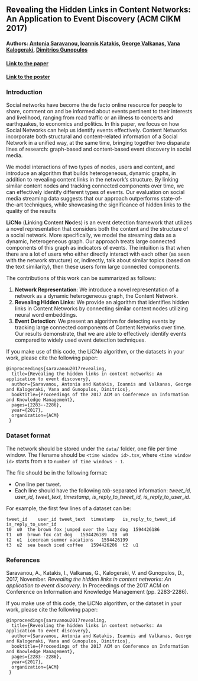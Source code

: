 ## Revealing the Hidden Links in Content Networks: An Application to Event Discovery (ACM CIKM 2017)
#### Authors: [Antonia Saravanou](http://cgi.di.uoa.gr/~antoniasar/), [Ioannis Katakis](http://www.katakis.eu/), [George Valkanas](http://cgi.di.uoa.gr/~gvalk/), [Vana Kalogeraki](http://www2.cs.aueb.gr/~vana/), [Dimitrios Gunopulos](http://kddlab.di.uoa.gr/dg.html)
#### [Link to the paper](http://cgi.di.uoa.gr/~antoniasar/papers/Saravanou_HiddenLinks_CIKM2017.pdf)
#### [Link to the poster](http://cgi.di.uoa.gr/~antoniasar/papers/Saravanou_HiddenLinks_CIKM2017_poster.pdf)

### Introduction
Social networks have become the de facto online resource for people to share, comment on and be informed about events pertinent to their interests and livelihood, ranging from road traffic or an illness to concerts and earthquakes, to economics and politics. In this paper, we focus on how Social Networks can help us identify events effectively. Content Networks incorporate both structural and content-related information of a Social Network in a unified way, at the same time, bringing together two disparate lines of research: graph-based and content-based event discovery in social media. 

We model interactions of two types of nodes, users and content, and introduce an algorithm that builds heterogeneous, dynamic graphs, in addition to revealing content links in the network’s structure. By linking similar content nodes and tracking connected components over time, we can effectively identify different types of events. Our evaluation on social media streaming data suggests that our approach outperforms state-of-the-art techniques, while showcasing the significance of hidden links to the quality of the results

**LiCNo** (**Li**nking **C**ontent **No**des) is an event detection framework that utilizes a novel representation that considers both the content and the structure of a social network. More specifically, we model the streaming data as a dynamic, heterogeneous graph. Our approach treats large connected components of this graph as indicators of events. The intuition is that when there are a lot of users who either directly interact with each other (as seen with the network structure) or, indirectly, talk about similar topics (based on the text similarity), then these users form large connected components.

The contributions of this work can be summarized as follows:
1. **Network Representation**: We introduce a novel representation of a network as a dynamic heterogeneous graph, the Content Network. 
2. **Revealing Hidden Links**: We provide an algorithm that identifies hidden links in Content Networks by connecting similar content nodes utilizing neural word embeddings.
3. **Event Detection**: We present an algorithm for detecting events by tracking large connected components of Content Networks over time. Our results demonstrate, that we are able to effectively identify events compared to widely used event detection techniques.


If you make use of this code, the LiCNo algorithm, or the datasets in your work, please cite the following paper:
```
@inproceedings{saravanou2017revealing,
  title={Revealing the hidden links in content networks: An application to event discovery},
  author={Saravanou, Antonia and Katakis, Ioannis and Valkanas, George and Kalogeraki, Vana and Gunopulos, Dimitrios},
  booktitle={Proceedings of the 2017 ACM on Conference on Information and Knowledge Management},
  pages={2283--2286},
  year={2017},
  organization={ACM}
 }
```


### Dataset format

The network should be stored under the `data/` folder, one file per time window. The filename should be `<time window id>.tsv`, where `<time window id>` starts from `0` to `number of time windows - 1`.

The file should be in the following format:
- One line per tweet.
- Each line should have the following *tab*-separated information: 
*tweet_id, user_id, tweet_text, timestamp, is_reply_to_tweet_id, is_reply_to_user_id*.

For example, the first few lines of a dataset can be:
```
tweet_id    user_id tweet_text  timestamp   is_reply_to_tweet_id    is_reply_to_user_id
t0	u0	the brown fox jumped over the lazy dog	1594426186		
t1	u0	brown fox cat dog	1594426189	t0	u0
t2	u1	icecream summer vacations	1594426199		
t3	u2	sea beach iced coffee	1594426206	t2	u1
```


### References 
Saravanou, A., Katakis, I., Valkanas, G., Kalogeraki, V. and Gunopulos, D., 2017, November. *Revealing the hidden links in content networks: An application to event discovery*. In Proceedings of the 2017 ACM on Conference on Information and Knowledge Management (pp. 2283-2286). 

If you make use of this code, the LiCNo algorithm, or the dataset in your work, please cite the following paper:
```
@inproceedings{saravanou2017revealing,
  title={Revealing the hidden links in content networks: An application to event discovery},
  author={Saravanou, Antonia and Katakis, Ioannis and Valkanas, George and Kalogeraki, Vana and Gunopulos, Dimitrios},
  booktitle={Proceedings of the 2017 ACM on Conference on Information and Knowledge Management},
  pages={2283--2286},
  year={2017},
  organization={ACM}
 }
```
